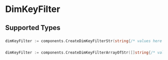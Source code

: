 # DimKeyFilter


## Supported Types

### 

```go
dimKeyFilter := components.CreateDimKeyFilterStr(string{/* values here */})
```

### 

```go
dimKeyFilter := components.CreateDimKeyFilterArrayOfStr([]string{/* values here */})
```

